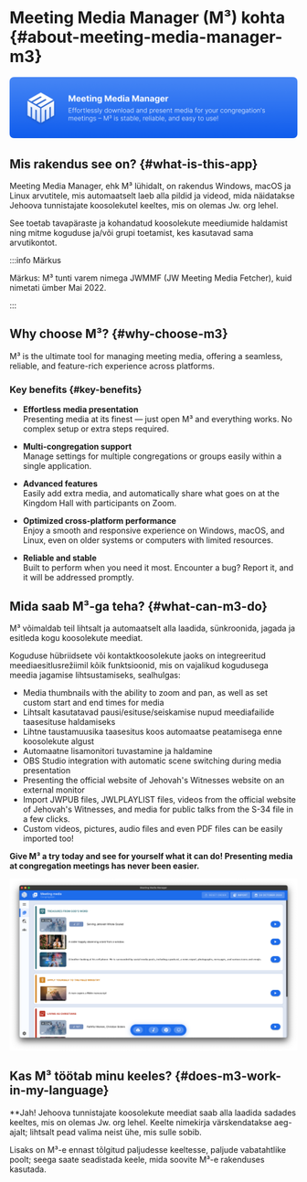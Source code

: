 # Meeting Media Manager (M³) kohta {#about-meeting-media-manager-m3}

![M³ banner](./../assets/m3-banner.png)

## Mis rakendus see on? {#what-is-this-app}

Meeting Media Manager, ehk M³ lühidalt, on rakendus Windows, macOS ja Linux arvutitele, mis automaatselt laeb alla pildid ja videod, mida näidatakse Jehoova tunnistajate koosolekutel keeltes, mis on olemas Jw. org lehel.

See toetab tavapäraste ja kohandatud koosolekute meediumide haldamist ning mitme koguduse ja/või grupi toetamist, kes kasutavad sama arvutikontot.

:::info Märkus

Märkus: M³ tunti varem nimega JWMMF (JW Meeting Media Fetcher), kuid nimetati ümber Mai 2022.

:::

## Why choose M³? {#why-choose-m3}

M³ is the ultimate tool for managing meeting media, offering a seamless, reliable, and feature-rich experience across platforms.

### Key benefits {#key-benefits}

- **Effortless media presentation**\
  Presenting media at its finest — just open M³ and everything works. No complex setup or extra steps required.

- **Multi-congregation support**\
  Manage settings for multiple congregations or groups easily within a single application.

- **Advanced features**\
  Easily add extra media, and automatically share what goes on at the Kingdom Hall with participants on Zoom.

- **Optimized cross-platform performance**\
  Enjoy a smooth and responsive experience on Windows, macOS, and Linux, even on older systems or computers with limited resources.

- **Reliable and stable**\
  Built to perform when you need it most. Encounter a bug? Report it, and it will be addressed promptly.

## Mida saab M³-ga teha? {#what-can-m3-do}

M³ võimaldab teil lihtsalt ja automaatselt alla laadida, sünkroonida, jagada ja esitleda kogu koosolekute meediat.

Koguduse hübriidsete või kontaktkoosolekute jaoks on integreeritud meediaesitlusrežiimil kõik funktsioonid, mis on vajalikud kogudusega meedia jagamise lihtsustamiseks, sealhulgas:

- Media thumbnails with the ability to zoom and pan, as well as set custom start and end times for media
- Lihtsalt kasutatavad pausi/esituse/seiskamise nupud meediafailide taasesituse haldamiseks
- Lihtne taustamuusika taasesitus koos automaatse peatamisega enne koosolekute algust
- Automaatne lisamonitori tuvastamine ja haldamine
- OBS Studio integration with automatic scene switching during media presentation
- Presenting the official website of Jehovah's Witnesses website on an external monitor
- Import JWPUB files, JWLPLAYLIST files, videos from the official website of Jehovah's Witnesses, and media for public talks from the S-34 file in a few clicks.
- Custom videos, pictures, audio files and even PDF files can be easily imported too!

**Give M³ a try today and see for yourself what it can do! Presenting media at congregation meetings has never been easier.**

![M³ preview](./../assets/m3-preview.png)

## Kas M³ töötab minu keeles? {#does-m3-work-in-my-language}

\*\*Jah! Jehoova tunnistajate koosolekute meediat saab alla laadida sadades keeltes, mis on olemas Jw. org lehel. Keelte nimekirja värskendatakse aeg-ajalt; lihtsalt pead valima neist ühe, mis sulle sobib.

Lisaks on M³-e ennast tõlgitud paljudesse keeltesse, paljude vabatahtlike poolt; seega saate seadistada keele, mida soovite M³-e rakenduses kasutada.
